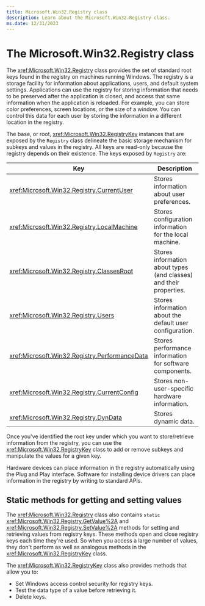 ```yaml
---
title: Microsoft.Win32.Registry class
description: Learn about the Microsoft.Win32.Registry class.
ms.date: 12/31/2023
---
```

# The Microsoft.Win32.Registry class

The <xref:Microsoft.Win32.Registry> class provides the set of standard root keys found in the registry on machines running Windows. The registry is a storage facility for information about applications, users, and default system settings. Applications can use the registry for storing information that needs to be preserved after the application is closed, and access that same information when the application is reloaded. For example, you can store color preferences, screen locations, or the size of a window. You can control this data for each user by storing the information in a different location in the registry.

The base, or root, <xref:Microsoft.Win32.RegistryKey> instances that are exposed by the `Registry` class delineate the basic storage mechanism for subkeys and values in the registry. All keys are read-only because the registry depends on their existence. The keys exposed by `Registry` are:

| Key                                             | Description                                                        |
|-------------------------------------------------|--------------------------------------------------------------------|
| <xref:Microsoft.Win32.Registry.CurrentUser>     | Stores information about user preferences.                         |
| <xref:Microsoft.Win32.Registry.LocalMachine>    | Stores configuration information for the local machine.            |
| <xref:Microsoft.Win32.Registry.ClassesRoot>     | Stores information about types (and classes) and their properties. |
| <xref:Microsoft.Win32.Registry.Users>           | Stores information about the default user configuration.           |
| <xref:Microsoft.Win32.Registry.PerformanceData> | Stores performance information for software components.            |
| <xref:Microsoft.Win32.Registry.CurrentConfig>   | Stores non-user-specific hardware information.                     |
| <xref:Microsoft.Win32.Registry.DynData>         | Stores dynamic data.                                               |

Once you've identified the root key under which you want to store/retrieve information from the registry, you can use the <xref:Microsoft.Win32.RegistryKey> class to add or remove subkeys and manipulate the values for a given key.

Hardware devices can place information in the registry automatically using the Plug and Play interface. Software for installing device drivers can place information in the registry by writing to standard APIs.

## Static methods for getting and setting values

The <xref:Microsoft.Win32.Registry> class also contains `static` <xref:Microsoft.Win32.Registry.GetValue%2A> and <xref:Microsoft.Win32.Registry.SetValue%2A> methods for setting and retrieving values from registry keys. These methods open and close registry keys each time they're used. So when you access a large number of values, they don't perform as well as analogous methods in the <xref:Microsoft.Win32.RegistryKey> class.

The <xref:Microsoft.Win32.RegistryKey> class also provides methods that allow you to:

- Set Windows access control security for registry keys.
- Test the data type of a value before retrieving it.
- Delete keys.
